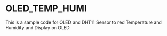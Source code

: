 # OLED_TEMP_HUMI
This is a sample code for OLED and DHT11 Sensor to red Temperature and Humidity and Display on OLED.
